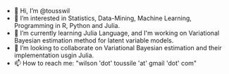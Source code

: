 - 👋 Hi, I’m @tousswil
- 👀 I’m interested in Statistics, Data-Mining, Machine Learning, Programming in R, Python and Julia.
- 🌱 I’m currently learning Julia Language, and I'm working on Variational Bayesian estimation method for latent variable models.
- 💞️ I’m looking to collaborate on Variational Bayesian estimation and their implementation usgin Julia.
- 📫 How to reach me: "wilson 'dot' toussile 'at' gmail 'dot' com"

<!---
tousswil/tousswil is a ✨ special ✨ repository because its `README.md` (this file) appears on your GitHub profile.
You can click the Preview link to take a look at your changes.
--->
